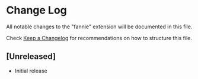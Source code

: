 # Change Log

All notable changes to the "fannie" extension will be documented in this file.

Check [Keep a Changelog](http://keepachangelog.com/) for recommendations on how to structure this file.

## [Unreleased]

- Initial release